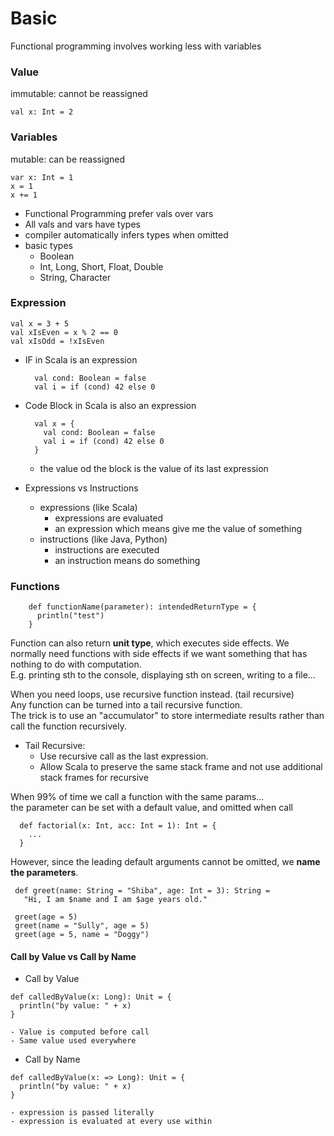 # Basic
Functional programming involves working less with variables

### Value
immutable: cannot be reassigned
```
val x: Int = 2
```

### Variables
mutable: can be reassigned
```
var x: Int = 1
x = 1
x += 1
```

- Functional Programming prefer vals over vars
- All vals and vars have types
- compiler automatically infers types when omitted
- basic types
    - Boolean
    - Int, Long, Short, Float, Double
    - String, Character

### Expression
```
val x = 3 + 5
val xIsEven = x % 2 == 0
val xIsOdd = !xIsEven
```
- IF in Scala is an expression 
    ```
      val cond: Boolean = false
      val i = if (cond) 42 else 0
    ```
- Code Block in Scala is also an expression
    ```
      val x = {
        val cond: Boolean = false
        val i = if (cond) 42 else 0
      }
    ```
    - the value od the block is the value of its last expression

- Expressions vs Instructions
    - expressions (like Scala)
        - expressions are evaluated
        - an expression which means give me the value of something
    - instructions (like Java, Python)
        - instructions are executed
        - an instruction means do something
        
### Functions
  ```
      def functionName(parameter): intendedReturnType = {  
        println("test")  
      }
  ```
  
  Function can also return **unit type**, which executes side effects.
  We normally need functions with side effects if we want something that has nothing to do with computation.  
  E.g. printing sth to the console, displaying sth on screen, writing to a file...
  
  When you need loops, use recursive function instead. (tail recursive)  
  Any function can be turned into a tail recursive function.  
  The trick is to use an "accumulator" to store intermediate results rather than call the function recursively.

  - Tail Recursive:  
    - Use recursive call as the last expression.
    - Allow Scala to preserve the same stack frame and not use additional stack frames for recursive
    
  When 99% of time we call a function with the same params...  
  the parameter can be set with a default value, and omitted when call
  ```
    def factorial(x: Int, acc: Int = 1): Int = {
      ...
    }
  ```
   However, since the leading default arguments cannot be omitted, we **name the parameters**.
   ```
    def greet(name: String = "Shiba", age: Int = 3): String =
      "Hi, I am $name and I am $age years old."
    
    greet(age = 5)
    greet(name = "Sully", age = 5)
    greet(age = 5, name = "Doggy")
   ```

  #### Call by Value vs Call by Name
  - Call by Value
  
  ```
  def calledByValue(x: Long): Unit = {
    println("by value: " + x)
  }
  ```

    - Value is computed before call
    - Same value used everywhere

  - Call by Name
  
  ```
  def calledByValue(x: => Long): Unit = {
    println("by value: " + x)
  }
  ```

    - expression is passed literally
    - expression is evaluated at every use within 